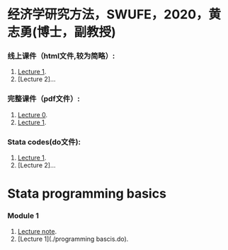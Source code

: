 # 经济学研究方法，SWUFE，2020，黄志勇(博士，副教授)

### 线上课件（html文件,较为简略）:
1.  [Lecture 1](./lecture1.html).
1.  [Lecture 2]...

### 完整课件（pdf文件）:
1.  [Lecture 0](./Lecture0.pdf).
1.  [Lecture 1](./Lecture1.pdf).

### Stata codes(do文件):
1.  [Lecture 1](./lecture1.do).
1.  [Lecture 2]...

# Stata programming basics
### Module 1
1.  [Lecture note](./stata%20programming%20basics.html).
1.  [Lecture 1](./programming bascis.do).


